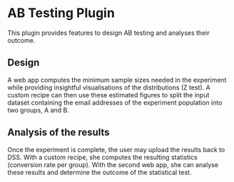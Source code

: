 # AB Testing Plugin
This plugin provides features to design AB testing and analyses their outcome. 

## Design
A web app computes the minimum sample sizes needed in the experiment while providing insightful visualisations of the distributions (Z test). A custom recipe can then use these estimated figures to split the input dataset containing the email addresses of the experiment population into two groups, A and B. 

## Analysis of the results
Once the experiment is complete, the user may upload the results back to DSS. With a custom recipe, she computes the resulting statistics (conversion rate per group). With the second web app, she can analyse these results and determine the outcome of the statistical test. 
